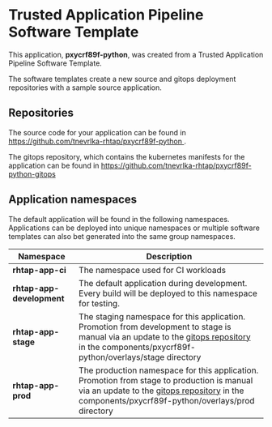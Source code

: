 # Trusted Application Pipeline Software Template

This application, **pxycrf89f-python**, was created from a Trusted Application Pipeline Software Template.

The software templates create a new source and gitops deployment repositories with a sample source application. 

## Repositories

The source code for your application can be found in [https://github.com/tnevrlka-rhtap/pxycrf89f-python ](https://github.com/tnevrlka-rhtap/pxycrf89f-python ).
 
The gitops repository, which contains the kubernetes manifests for the application can be found in 
[https://github.com/tnevrlka-rhtap/pxycrf89f-python-gitops ](https://github.com/tnevrlka-rhtap/pxycrf89f-python-gitops ) 

## Application namespaces 

The default application will be found in the following namespaces. Applications can be deployed into unique namespaces or multiple software templates can also bet generated into the same group namespaces.  

|  Namespace   |  Description   |  
| -------- | -------- |
| **rhtap-app-ci** | The namespace used for CI workloads |
| **rhtap-app-development** | The default application during development. Every build will be deployed to this namespace for testing. |
| **rhtap-app-stage** | The staging namespace for this application. Promotion from development to stage is manual via an update to the [gitops repository](https://github.com/tnevrlka-rhtap/pxycrf89f-python-gitops ) in the components/pxycrf89f-python/overlays/stage directory |
| **rhtap-app-prod** | The production namespace for this application. Promotion from stage to production is manual via an update to the [gitops repository](https://github.com/tnevrlka-rhtap/pxycrf89f-python-gitops ) in the components/pxycrf89f-python/overlays/prod directory |